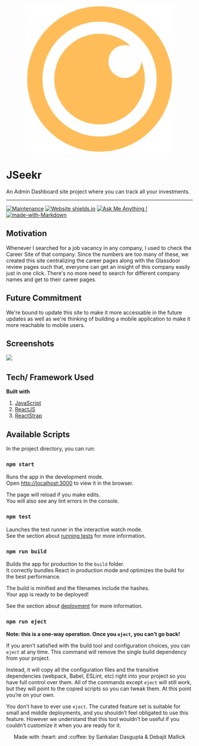 <p align="center">
  <img style="border-width: 0" width="400" height="400" src="./src/assets/logo.svg" alt=" App logo">
</p>

# JSeekr

An Admin Dashboard site project where you can track all your investments.

---

[![Maintenance](https://img.shields.io/badge/Maintained%3F-yes-green.svg)](https://github.com/Sankalan47/Finacular/graphs/commit-activity) [![Website shields.io](https://img.shields.io/website-up-down-green-red/http/shields.io.svg)](https://finacularadmin.netlify.app/) [![Ask Me Anything !](https://img.shields.io/badge/Ask%20me-anything-1abc9c.svg)](https://github.com/Sankalan47/Finacular/discussions/1) [![made-with-Markdown](https://img.shields.io/badge/Made%20with-Markdown-1f425f.svg)](http://commonmark.org)

## Motivation

Whenever I searched for a job vacancy in any company, I used to check the Career Site of that company. Since the numbers are too many of these, we created this site centralizing the career pages along with the Glassdoor review pages such that, everyone can get an insight of this company easily just in one click. There's no more need to search for different company names and get to their career pages. 

## Future Commitment
We're bound to update this site to make it more accessable in the future updates as well as we're thinking of building a mobile application to make it more reachable to mobile users.


## Screenshots

<img src="public/Screenshot .png">

## Tech/ Framework Used

**Built with**

1. [JavaScript](https://developer.mozilla.org/en-US/docs/Web/javascript)
2. [ReactJS](https://reactjs.org/)
3. [ReactStrap](https://reactstrap.github.io/)


## Available Scripts

In the project directory, you can run:

### `npm start`

Runs the app in the development mode.\
Open [http://localhost:3000](http://localhost:3000) to view it in the browser.

The page will reload if you make edits.\
You will also see any lint errors in the console.

### `npm test`

Launches the test runner in the interactive watch mode.\
See the section about [running tests](https://facebook.github.io/create-react-app/docs/running-tests) for more information.

### `npm run build`

Builds the app for production to the `build` folder.\
It correctly bundles React in production mode and optimizes the build for the best performance.

The build is minified and the filenames include the hashes.\
Your app is ready to be deployed!

See the section about [deployment](https://facebook.github.io/create-react-app/docs/deployment) for more information.

### `npm run eject`

**Note: this is a one-way operation. Once you `eject`, you can’t go back!**

If you aren’t satisfied with the build tool and configuration choices, you can `eject` at any time. This command will remove the single build dependency from your project.

Instead, it will copy all the configuration files and the transitive dependencies (webpack, Babel, ESLint, etc) right into your project so you have full control over them. All of the commands except `eject` will still work, but they will point to the copied scripts so you can tweak them. At this point you’re on your own.

You don’t have to ever use `eject`. The curated feature set is suitable for small and middle deployments, and you shouldn’t feel obligated to use this feature. However we understand that this tool wouldn’t be useful if you couldn’t customize it when you are ready for it.

<p align="center">Made with :heart: and :coffee: by Sankalan Dasgupta & Debajit Mallick</p>